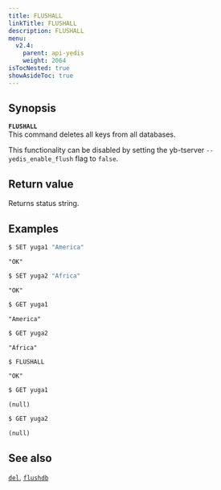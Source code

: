 ```yaml
---
title: FLUSHALL
linkTitle: FLUSHALL
description: FLUSHALL
menu:
  v2.4:
    parent: api-yedis
    weight: 2064
isTocNested: true
showAsideToc: true
---
```


## Synopsis

<b>`FLUSHALL`</b><br>
This command deletes all keys from all databases.

This functionality can be disabled by setting the yb-tserver `--yedis_enable_flush` flag to `false`.

## Return value

Returns status string.

## Examples

```sh
$ SET yuga1 "America"
```

```
"OK"
```

```sh
$ SET yuga2 "Africa"
```

```
"OK"
```

```sh
$ GET yuga1
```

```
"America"
```

```sh
$ GET yuga2
```

```
"Africa"
```

```sh
$ FLUSHALL
```

```
"OK"
```

```sh
$ GET yuga1
```

```
(null)
```

```sh
$ GET yuga2
```

```
(null)
```

## See also

[`del`](../del/), [`flushdb`](../flushdb/)
